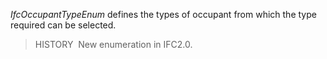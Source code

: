 ﻿_IfcOccupantTypeEnum_ defines the types of occupant from which the type required can be selected.

> HISTORY&nbsp; New enumeration in IFC2.0.

